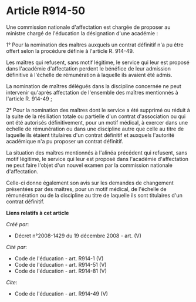 # Article R914-50

Une commission nationale d'affectation est chargée de proposer au ministre chargé de l'éducation la désignation d'une
académie : 

1° Pour la nomination des maîtres auxquels un contrat définitif n'a pu être offert selon la procédure définie à l'article R.
914-49.

Les maîtres qui refusent, sans motif légitime, le service qui leur est proposé dans l'académie d'affectation perdent le
bénéfice de leur admission définitive à l'échelle de rémunération à laquelle ils avaient été admis. 

La nomination de maîtres délégués dans la discipline concernée ne peut intervenir qu'après affectation de l'ensemble des
maîtres mentionnés à l'article R. 914-49 ; 

2° Pour la nomination des maîtres dont le service a été supprimé ou réduit à la suite de la résiliation totale ou partielle
d'un contrat d'association ou qui ont été autorisés définitivement, pour un motif médical, à exercer dans une échelle de
rémunération ou dans une discipline autre que celle au titre de laquelle ils étaient titulaires d'un contrat définitif et
auxquels l'autorité académique n'a pu proposer un contrat définitif. 

La situation des maîtres mentionnés à l'alinéa précédent qui refusent, sans motif légitime, le service qui leur est proposé
dans l'académie d'affectation ne peut faire l'objet d'un nouvel examen par la commission nationale d'affectation. 

Celle-ci donne également son avis sur les demandes de changement présentées par des maîtres, pour un motif médical, de
l'échelle de rémunération ou de la discipline au titre de laquelle ils sont titulaires d'un contrat définitif.

**Liens relatifs à cet article**

_Créé par_:

  - Décret n°2008-1429 du 19 décembre 2008 - art. (V)

_Cité par_:

  - Code de l'éducation - art. R914-1 (V)
  - Code de l'éducation - art. R914-51 (V)
  - Code de l'éducation - art. R914-81 (V)

_Cite_:

  - Code de l'éducation - art. R914-49 (V)
